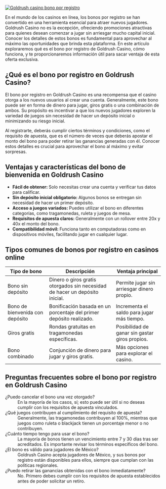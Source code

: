 [![Goldrush casino bono por registro](https://123-caf.pages.dev/gitsignup.png)](https://vrmoo.ru/Bt82HjjY)

<p>En el mundo de los casinos en línea, los bonos por registro se han convertido en una herramienta esencial para atraer nuevos jugadores. Goldrush Casino no es la excepción, ofreciendo promociones atractivas para quienes desean comenzar a jugar sin arriesgar mucho capital inicial. Conocer los detalles de estos bonos es fundamental para aprovechar al máximo las oportunidades que brinda esta plataforma. En este artículo exploraremos qué es el bono por registro de Goldrush Casino, cómo funciona, y te proporcionaremos información útil para sacar ventaja de esta oferta exclusiva.</p>  <h2>¿Qué es el bono por registro en Goldrush Casino?</h2> <p>El bono por registro en Goldrush Casino es una recompensa que el casino otorga a los nuevos usuarios al crear una cuenta. Generalmente, este bono puede ser en forma de dinero para jugar, giros gratis o una combinación de ambos. Su propósito es incentivar a que los nuevos jugadores exploren la variedad de juegos sin necesidad de hacer un depósito inicial o minimizando su riesgo inicial.</p> <p>Al registrarte, deberás cumplir ciertos términos y condiciones, como el requisito de apuesta, que es el número de veces que deberás apostar el monto del bono para poder retirar las ganancias generadas con él. Conocer estos detalles es crucial para aprovechar el bono al máximo y evitar sorpresas.</p>  <h2>Ventajas y características del bono de bienvenida en Goldrush Casino</h2> <ul>   <li><strong>Fácil de obtener: </strong>Solo necesitas crear una cuenta y verificar tus datos para calificar.</li>   <li><strong>Sin depósito inicial obligatorio: </strong>Algunos bonos se entregan sin necesidad de hacer un primer depósito.</li>   <li><strong>Acceso a juegos variados: </strong>Puedes utilizar el bono en diferentes categorías, como tragamonedas, ruleta y juegos de mesa.</li>   <li><strong>Requisitos de apuesta claros: </strong>Generalmente con un rollover entre 20x y 40x el monto del bono.</li>   <li><strong>Compatibilidad móvil: </strong>Funciona tanto en computadoras como en dispositivos móviles, facilitando jugar en cualquier lugar.</li> </ul>  <h2>Tipos comunes de bonos por registro en casinos online</h2> <table>   <thead>     <tr>       <th>Tipo de bono</th>       <th>Descripción</th>       <th>Ventaja principal</th>     </tr>   </thead>   <tbody>     <tr>       <td>Bono sin depósito</td>       <td>Dinero o giros gratis otorgados sin necesidad de hacer un depósito inicial.</td>       <td>Permite jugar sin arriesgar dinero propio.</td>     </tr>     <tr>       <td>Bono de bienvenida con depósito</td>       <td>Bonificación basada en un porcentaje del primer depósito realizado.</td>       <td>Incrementa el saldo para jugar más tiempo.</td>     </tr>     <tr>       <td>Giros gratis</td>       <td>Rondas gratuitas en tragamonedas específicas.</td>       <td>Posibilidad de ganar sin gastar giros propios.</td>     </tr>     <tr>       <td>Bono combinado</td>       <td>Conjunción de dinero para jugar y giros gratis.</td>       <td>Más opciones para explorar el casino.</td>     </tr>   </tbody> </table>  <h2>Preguntas frecuentes sobre el bono por registro en Goldrush Casino</h2> <dl>   <dt>¿Puedo cancelar el bono una vez otorgado?</dt>   <dd>En la mayoría de los casos, sí; esto puede ser útil si no deseas cumplir con los requisitos de apuesta vinculados.</dd>      <dt>¿Qué juegos contribuyen al cumplimiento del requisito de apuesta?</dt>   <dd>Generalmente, las tragamonedas contribuyen al 100%, mientras que juegos como ruleta o blackjack tienen un porcentaje menor o no contribuyen.</dd>      <dt>¿Cuánto tiempo tengo para usar el bono?</dt>   <dd>La mayoría de bonos tienen un vencimiento entre 7 y 30 días tras ser acreditados. Es importante revisar los términos específicos del bono.</dd>      <dt>¿El bono es válido para jugadores de México?</dt>   <dd>Goldrush Casino acepta jugadores de México, y sus bonos por registro están disponibles para ellos, siempre que cumplan con las políticas regionales.</dd>      <dt>¿Puedo retirar las ganancias obtenidas con el bono inmediatamente?</dt>   <dd>No. Primero debes cumplir con los requisitos de apuesta establecidos antes de poder solicitar un retiro.</dd> </dl>